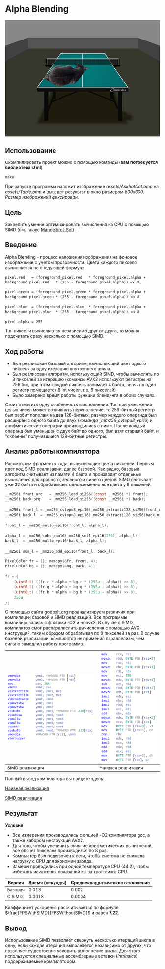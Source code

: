 # Alpha Blending


![result](assets/result.png "Результат блендинга")


## Использование


Скомпилировать проект можно с помощью команды (**вам потребуется библиотека sfml**)
```
make
```

При запуске программа наложит изображение *assets/AskhatCat.bmp* на *assets/Table.bmp* и выведет результат в окно размером *800x600*. *Размер изображений фиксирован.*


## Цель


Закрепить умение оптимизировать вычисления на CPU с помощью SIMD (см. также [Mandelbrot-Set](https://github.com/AndrewGlebovski/Mandelbrot-Set)).


## Введение


Alpha Blending - процесс наложения изображения на фоновое изображение с учетом прозрачности. Цвета каждого пикселя вычисляется по следующей формуле

```
pixel.red   = (foreground_pixel.red   * foreground_pixel.alpha + background_pixel.red   * (255 - foreground_pixel.alpha)) << 8

pixel.green = (foreground_pixel.green * foreground_pixel.alpha + background_pixel.green * (255 - foreground_pixel.alpha)) << 8

pixel.blue  = (foreground_pixel.blue  * foreground_pixel.alpha + background_pixel.blue  * (255 - foreground_pixel.alpha)) << 8

pixel.alpha = 255
```

Т.к. пиксели вычисляются независимо друг от друга, то можно подсчитать сразу несколько с помощью SIMD.


## Ход работы


- Был реализован базовый алгоритм, вычисляющий цвет одного пикселя за одну итерацию внутреннего цикла.
- Был реализован алгоритм, использующий SIMD, чтобы вычислять по 8 пикселей за итерацию (команды AVX2 используют регистры на 256 бит, при этом каждый пиксель занимает 4 байта, значит в один регистр помещается 8 int чисел, т.е. 8 пикселей)
- Было замерено время работы функции блендинга в обоих случаях.

Стоит отметить одну особенность в исполнении. Т.к. при умножении целых чисел может возникнуть переполнение, то 256-битный регистр был разбит пополам на два 128-битных, размер каждого операнда был расширен с одного байта до двух (*команда _mm256_cvtepu8_epi16*) и арифметические операции производились с ними. После каждый операнд был уменьшен с двух байт до одного, был взят старший байт, и "склеены" получившиеся 128-битные регистры.


## Анализ работы компилятора


Рассмотрим фрагменты кода, вычисляющие цвета пикселей. Первым идет код SIMD реализации, далее базовой. Как видно, базовый алгоритм считывает из памяти 4 байта и производит отдельные вычисления для красного, зеленого и синего цветов. SIMD считывает уже 32 байта и обрабатывает одновременно все цвета у 8 пикселей.

```C
__m256i front_org   = _mm256_load_si256((const __m256i *) front);
__m256i back_org    = _mm256_load_si256((const __m256i *) back);

__m256i front_l = _mm256_cvtepu8_epi16(_mm256_extracti128_si256(front_org, 1));
__m256i back_l  = _mm256_cvtepu8_epi16(_mm256_extracti128_si256(back_org, 1));

front_l = _mm256_mullo_epi16(front_l, alpha_l);

alpha_l = _mm256_subs_epu16(_mm256_set1_epi16(255), alpha_l);
back_l  = _mm256_mullo_epi16(back_l, alpha_l);

__m256i sum_l = _mm256_add_epi16(front_l, back_l);
```

```C
PixelColor fr = {}; memcpy(&fr, front, 4);
PixelColor bg = {}; memcpy(&bg, back, 4);

fr = {
    (uint8_t) ((fr.r * alpha + bg.r * (255u - alpha)) >> 8),
    (uint8_t) ((fr.g * alpha + bg.g * (255u - alpha)) >> 8),
    (uint8_t) ((fr.b * alpha + bg.b * (255u - alpha)) >> 8),
    255u
};
```

С помощью сайта godbolt.org проанализируем различия при компиляции базовой и SIMD реализаций. Все программы компилировались с флагами -O2 и -mavx2. В случае с SIMD, компилятор смог распараллелить вычисления с помощью AVX инструкций, таким образом обрабатывая по 8 пикселей за раз. В случае базовой реализации, компилятор не применил параллелизм, чем сильно замедлил работу программы.

| ![naive-cmp](assets/simd_asm.png)  | ![naive-cmp](assets/naive_asm.png) |
| ---------------------------------- | ---------------------------------- |
| SIMD реализация                    | Наивная реализация                 | 

Полный вывод компилятора вы найдете здесь:

[Наивная реализация](https://godbolt.org/z/faMKhW3T6)

[SIMD реализация](https://godbolt.org/z/nchY8YYrT)


## Результат


**Условия**
- Все измерения производились с опцией -O2 компилятора gcc, а также набором инструкций AVX2.
- Для того, чтобы увеличить влияние арифметических вычислений, все обсчет пикселей производился по 8 раз.
- Компьютер был подключен к сети, чтобы система не снимала нагрузку с CPU для экономии заряда.
- Замеры проводились при одной температуре CPU (44.2), чтобы избежать искажения показаний из-за троттлинга CPU.

| Версия   | Время (секунды)      | Среднеквадратическое отклонение |
| -------- | -------------------- | ------------------------------- |
| Базовая  | 0.013                | 0.002                           |
| C SIMD   | 0.0018               | 0.0004                          |

Коэффициент ускорения рассчитывается по формуле $\frac{FPSWithSIMD}{FPSWithoutSIMD}$ и равен **7.22**.


## Вывод


Использование SIMD позволяет свернуть несколько итераций цикла в одну, если каждая итерация выполняется независимо от других, что позволяет существенно ускорить выполнение цикла. Для этого используются специальные ассемблерные вставки (*intrinsics*), поддерживаемые компилятором.
